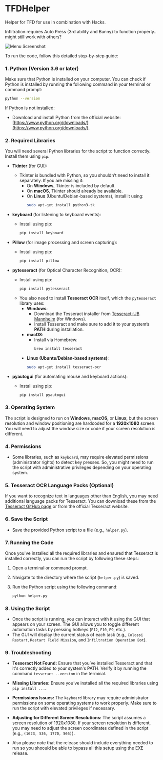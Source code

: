 # TFDHelper
Helper for TFD for use in combination with Hacks.

Inflitration requires Auto Press (3rd ability  and Bunny) to function properly.. might still work with others?

![Menu Screenshot](https://github.com/user-attachments/assets/0fc02944-e853-476d-9987-61ee00db7689)


To run the code, follow this detailed step-by-step guide:

### 1. **Python (Version 3.6 or later)**
Make sure that Python is installed on your computer. You can check if Python is installed by running the following command in your terminal or command prompt:

```bash
python --version
```

If Python is not installed:
- Download and install Python from the official website: [https://www.python.org/downloads/](https://www.python.org/downloads/).

### 2. **Required Libraries**
You will need several Python libraries for the script to function correctly. Install them using `pip`.

- **Tkinter** (for GUI):
  - Tkinter is bundled with Python, so you shouldn’t need to install it separately. If you are missing it:
    - On **Windows**, Tkinter is included by default.
    - On **macOS**, Tkinter should already be available.
    - On **Linux** (Ubuntu/Debian-based systems), install it using:
      ```bash
      sudo apt-get install python3-tk
      ```

- **keyboard** (for listening to keyboard events):
  - Install using pip:
    ```bash
    pip install keyboard
    ```

- **Pillow** (for image processing and screen capturing):
  - Install using pip:
    ```bash
    pip install pillow
    ```

- **pytesseract** (for Optical Character Recognition, OCR):
  - Install using pip:
    ```bash
    pip install pytesseract
    ```
  - You also need to install **Tesseract OCR** itself, which the `pytesseract` library uses:
    - **Windows**:
      - Download the Tesseract installer from [Tesseract-UB Mannheim](https://github.com/UB-Mannheim/tesseract/wiki) (for Windows).
      - Install Tesseract and make sure to add it to your system’s **PATH** during installation.
    - **macOS**:
      - Install via Homebrew:
        ```bash
        brew install tesseract
        ```
    - **Linux (Ubuntu/Debian-based systems)**:
      ```bash
      sudo apt-get install tesseract-ocr
      ```

- **pyautogui** (for automating mouse and keyboard actions):
  - Install using pip:
    ```bash
    pip install pyautogui
    ```

### 3. **Operating System**
The script is designed to run on **Windows**, **macOS**, or **Linux**, but the screen resolution and window positioning are hardcoded for a **1920x1080** screen. You will need to adjust the window size or code if your screen resolution is different.

### 4. **Permissions**
- Some libraries, such as `keyboard`, may require elevated permissions (administrator rights) to detect key presses. So, you might need to run the script with administrative privileges depending on your operating system.

### 5. **Tesseract OCR Language Packs (Optional)**
If you want to recognize text in languages other than English, you may need additional language packs for Tesseract. You can download these from the [Tesseract GitHub page](https://github.com/tesseract-ocr/tesseract) or from the official Tesseract website.

### 6. **Save the Script**
- Save the provided Python script to a file (e.g., `helper.py`).

### 7. **Running the Code**
Once you've installed all the required libraries and ensured that Tesseract is installed correctly, you can run the script by following these steps:

1. Open a terminal or command prompt.
2. Navigate to the directory where the script (`helper.py`) is saved.
3. Run the Python script using the following command:

   ```bash
   python helper.py
   ```

### 8. **Using the Script**
- Once the script is running, you can interact with it using the GUI that appears on your screen. The GUI allows you to toggle different automation tasks by pressing hotkeys (`F12`, `F10`, `F9`, etc.).
- The GUI will display the current status of each task (e.g., `Colossi Restart`, `Restart Field Mission`, and `Infiltration Operation Bot`).

### 9. **Troubleshooting**

- **Tesseract Not Found:** Ensure that you’ve installed Tesseract and that it's correctly added to your system's PATH. Verify it by running the command `tesseract --version` in the terminal.
  
- **Missing Libraries:** Ensure you’ve installed all the required libraries using `pip install ...`.

- **Permissions Issues:** The `keyboard` library may require administrator permissions on some operating systems to work properly. Make sure to run the script with elevated privileges if necessary.

- **Adjusting for Different Screen Resolutions:** The script assumes a screen resolution of 1920x1080. If your screen resolution is different, you may need to adjust the screen coordinates defined in the script (e.g., `(1623, 536, 1770, 566)`).

- Also please note that the release should include everything needed to run so you shoould be able to bypass all this setup using the EXE release.
